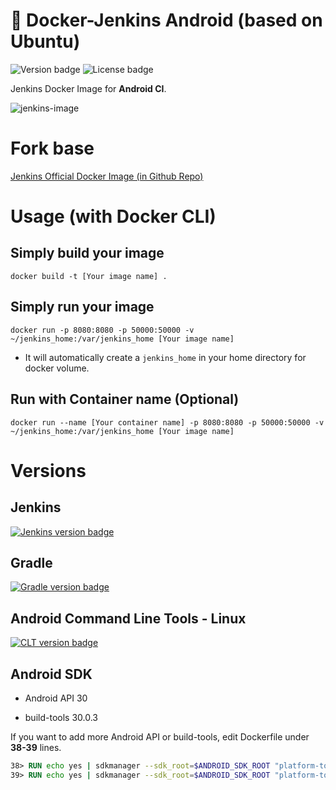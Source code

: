# 🐳 Docker-Jenkins Android (based on Ubuntu)

![Version badge](https://img.shields.io/badge/version-1.0-green.svg)
![License badge](https://img.shields.io/badge/License-MIT-blue.svg)

Jenkins Docker Image for __Android CI__.

![jenkins-image](https://camo.githubusercontent.com/a5004ae5bffb9a59384514fd88d3f18c47e1e0373bfda94a18b422e4a164d399/68747470733a2f2f6a656e6b696e732e696f2f73697465732f64656661756c742f66696c65732f6a656e6b696e735f6c6f676f2e706e67)

# Fork base
[Jenkins Official Docker Image (in Github Repo)](https://github.com/jenkinsci/docker)

# Usage (with Docker CLI)
## Simply build your image

`docker build -t [Your image name] .`

## Simply run your image

`docker run -p 8080:8080 -p 50000:50000 -v ~/jenkins_home:/var/jenkins_home [Your image name]`

- It will automatically create a `jenkins_home` in your home directory for docker volume.

## Run with Container name (Optional)

`docker run --name [Your container name] -p 8080:8080 -p 50000:50000 -v ~/jenkins_home:/var/jenkins_home [Your image name]`

# Versions

## Jenkins 

[![Jenkins version badge](https://img.shields.io/badge/version-2.303.1-green.svg)](https://www.jenkins.io/download)

## Gradle
[![Gradle version badge](https://img.shields.io/badge/version-7.2-green.svg)](https://gradle.org/releases/)

## Android Command Line Tools - Linux
[![CLT version badge](https://img.shields.io/badge/version-7583922-green.svg)](https://developer.android.com/studio#command-tools)

## Android SDK
- Android API 30

- build-tools 30.0.3

If you want to add more Android API or build-tools, edit Dockerfile under __38-39__ lines. 
```dockerfile
38> RUN echo yes | sdkmanager --sdk_root=$ANDROID_SDK_ROOT "platform-tools" "build-tools;[build-tools-version]"
39> RUN echo yes | sdkmanager --sdk_root=$ANDROID_SDK_ROOT "platform-tools" "platforms;[android-api-version]" 
```
